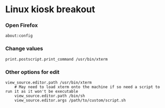 # Linux kiosk breakout #

### Open Firefox ###
```
about:config
```
### Change values ###
```
print.postscript.print_command /usr/bin/xterm
```
### Other options for edit ###
```
view_source.editor.path /usr/bin/xterm
	# May need to load xterm onto the machine if so need a script to run it as it won't be executable
	view_source.editor.path /bin/sh
	view_source.editor.args /path/to/custom/script.sh
  ```
